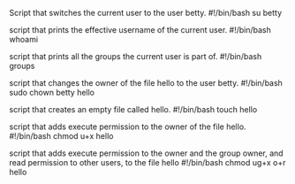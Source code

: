 Script that switches the current user to the user betty.
#!/bin/bash
su betty


script that prints the effective username of the current user.
#!/bin/bash
whoami


script that prints all the groups the current user is part of.
#!/bin/bash
groups


script that changes the owner of the file hello to the user betty.
#!/bin/bash
sudo chown betty hello


script that creates an empty file called hello.
#!/bin/bash
touch hello


script that adds execute permission to the owner of the file hello.
#!/bin/bash
chmod u+x hello


script that adds execute permission to the owner and the group owner, and read permission to other users, to the file hello
#!/bin/bash
chmod ug+x o+r hello
